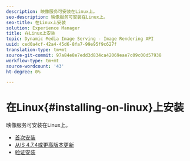 ```yaml
---
description: 映像服务可安装在Linux上。
seo-description: 映像服务可安装在Linux上。
seo-title: 在Linux上安装
solution: Experience Manager
title: 在Linux上安装
topic: Dynamic Media Image Serving - Image Rendering API
uuid: ced0a4cf-42a4-45d6-8fa7-99e95f9c627f
translation-type: tm+mt
source-git-commit: 97a84e8e7edd3d834ca42069eae7c09c00d57938
workflow-type: tm+mt
source-wordcount: '43'
ht-degree: 0%

---
```



# 在Linux{#installing-on-linux}上安装

映像服务可安装在Linux上。

* [首次安装](t-first-install-lin.md)
* [从IS 4.7.4或更高版本更新](t-update-lin.md)
* [验证安装](t-verify-install-lin.md)
